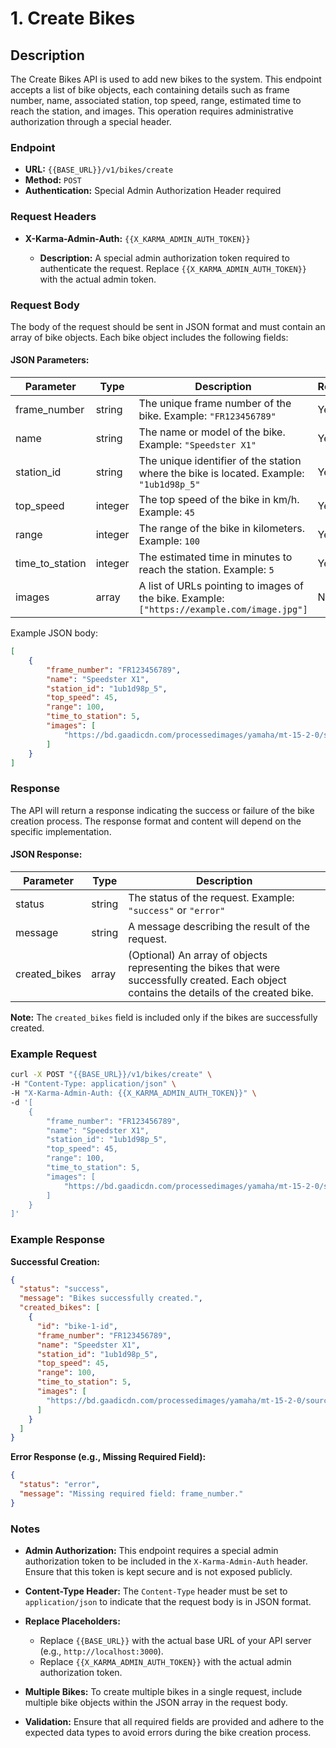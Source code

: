 # 1. Create Bikes

## Description
The Create Bikes API is used to add new bikes to the system. This endpoint accepts a list of bike objects, each containing details such as frame number, name, associated station, top speed, range, estimated time to reach the station, and images. This operation requires administrative authorization through a special header.

### Endpoint

- **URL:** `{{BASE_URL}}/v1/bikes/create`
- **Method:** `POST`
- **Authentication:** Special Admin Authorization Header required

### Request Headers

- **X-Karma-Admin-Auth:** `{{X_KARMA_ADMIN_AUTH_TOKEN}}`

  - **Description:** A special admin authorization token required to authenticate the request. Replace `{{X_KARMA_ADMIN_AUTH_TOKEN}}` with the actual admin token.

### Request Body

The body of the request should be sent in JSON format and must contain an array of bike objects. Each bike object includes the following fields:

#### JSON Parameters:

| Parameter        | Type     | Description                                                                 | Required |
|------------------|----------|-----------------------------------------------------------------------------|----------|
| frame_number     | string   | The unique frame number of the bike. Example: `"FR123456789"`               | Yes      |
| name             | string   | The name or model of the bike. Example: `"Speedster X1"`                    | Yes      |
| station_id       | string   | The unique identifier of the station where the bike is located. Example: `"1ub1d98p_5"` | Yes      |
| top_speed        | integer  | The top speed of the bike in km/h. Example: `45`                             | Yes      |
| range            | integer  | The range of the bike in kilometers. Example: `100`                          | Yes      |
| time_to_station  | integer  | The estimated time in minutes to reach the station. Example: `5`             | Yes      |
| images           | array    | A list of URLs pointing to images of the bike. Example: `["https://example.com/image.jpg"]` | No       |

Example JSON body:

```json
[
    {
        "frame_number": "FR123456789",
        "name": "Speedster X1",
        "station_id": "1ub1d98p_5",
        "top_speed": 45,
        "range": 100,
        "time_to_station": 5,
        "images": [
            "https://bd.gaadicdn.com/processedimages/yamaha/mt-15-2-0/source/mt-15-2-06613f885e681c.jpg"
        ]
    }
]
```

### Response

The API will return a response indicating the success or failure of the bike creation process. The response format and content will depend on the specific implementation.

#### JSON Response:

| Parameter     | Type   | Description                                            |
|---------------|--------|--------------------------------------------------------|
| status        | string | The status of the request. Example: `"success"` or `"error"` |
| message       | string | A message describing the result of the request.         |
| created_bikes | array  | (Optional) An array of objects representing the bikes that were successfully created. Each object contains the details of the created bike. |

**Note:** The `created_bikes` field is included only if the bikes are successfully created.

### Example Request

```bash
curl -X POST "{{BASE_URL}}/v1/bikes/create" \
-H "Content-Type: application/json" \
-H "X-Karma-Admin-Auth: {{X_KARMA_ADMIN_AUTH_TOKEN}}" \
-d '[
    {
        "frame_number": "FR123456789",
        "name": "Speedster X1",
        "station_id": "1ub1d98p_5",
        "top_speed": 45,
        "range": 100,
        "time_to_station": 5,
        "images": [
            "https://bd.gaadicdn.com/processedimages/yamaha/mt-15-2-0/source/mt-15-2-06613f885e681c.jpg"
        ]
    }
]'
```

### Example Response

**Successful Creation:**

```json
{
  "status": "success",
  "message": "Bikes successfully created.",
  "created_bikes": [
    {
      "id": "bike-1-id",
      "frame_number": "FR123456789",
      "name": "Speedster X1",
      "station_id": "1ub1d98p_5",
      "top_speed": 45,
      "range": 100,
      "time_to_station": 5,
      "images": [
        "https://bd.gaadicdn.com/processedimages/yamaha/mt-15-2-0/source/mt-15-2-06613f885e681c.jpg"
      ]
    }
  ]
}
```

**Error Response (e.g., Missing Required Field):**

```json
{
  "status": "error",
  "message": "Missing required field: frame_number."
}
```

### Notes

- **Admin Authorization:** This endpoint requires a special admin authorization token to be included in the `X-Karma-Admin-Auth` header. Ensure that this token is kept secure and is not exposed publicly.

- **Content-Type Header:** The `Content-Type` header must be set to `application/json` to indicate that the request body is in JSON format.

- **Replace Placeholders:**
  - Replace `{{BASE_URL}}` with the actual base URL of your API server (e.g., `http://localhost:3000`).
  - Replace `{{X_KARMA_ADMIN_AUTH_TOKEN}}` with the actual admin authorization token.

- **Multiple Bikes:** To create multiple bikes in a single request, include multiple bike objects within the JSON array in the request body.

- **Validation:** Ensure that all required fields are provided and adhere to the expected data types to avoid errors during the bike creation process.
